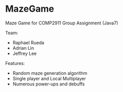# MazeGame
Maze Game for COMP2911 Group Assignment (Java7)

Team:
 - Raphael Rueda
 - Adrian Lin
 - Jeffrey Lee
 
Features:
 - Random maze generation algorithm
 - Single player and Local Multiplayer
 - Numerous power-ups and debuffs
